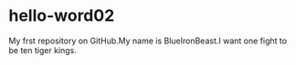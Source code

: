 # hello-word02
My frst repository on GitHub.My name is BlueIronBeast.I want one fight to be ten tiger kings.
